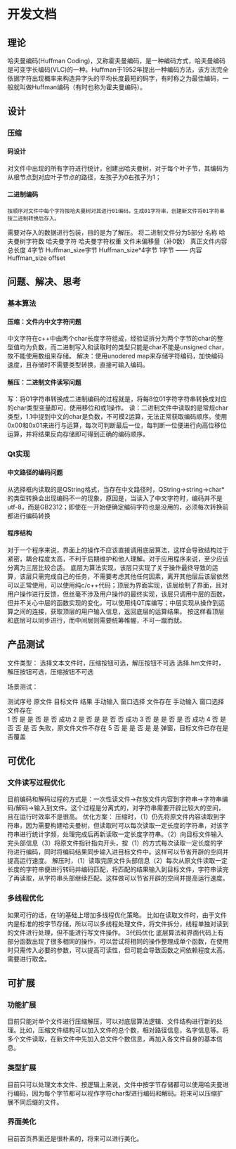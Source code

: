 # 开发文档
## 理论
哈夫曼编码(Huffman Coding)，又称霍夫曼编码，是一种编码方式，哈夫曼编码是可变字长编码(VLC)的一种。Huffman于1952年提出一种编码方法，该方法完全依据字符出现概率来构造异字头的平均长度最短的码字，有时称之为最佳编码，一般就叫做Huffman编码（有时也称为霍夫曼编码）。
## 设计
### 压缩
#### 码设计
对文件中出现的所有字符进行统计，创建出哈夫曼树，对于每个叶子节，其编码为从根节点到对应叶子节点的路径，左孩子为0右孩子为1；
#### 二进制编码
	按顺序对文件中每个字符按哈夫曼树对其进行01编码，生成01字符串，创建新文件将01字符串按二进制转换后存入。
需要对存入的数据进行包装，目的是为了解压。
	将二进制文件分为5部分
名称	哈夫曼树字符数	哈夫曼字符	哈夫曼字符权重	文件末偏移量（补0数）	真正文件内容
总长度	4字节	Huffman_size字节	Huffman_size*4字节	1字节	——
内容	Huffman_size			offset	

## 问题、解决、思考
### 基本算法
#### 压缩：文件内中文字符问题
中文字符在c++中由两个char长度字符组成，经验证拆分为两个字节的char的整型值均为负数，而二进制写入和读取时的类型只能是char不能是unsigned char，故不能使用数组来存储。
解决：使用unodered map来存储字符编码，加快编码速度，且存储时不需要类型转换，直接可输入编码。
#### 解压：二进制文件读写问题
写：将01字符串转换成二进制编码的过程就是，将每8位01字符字符串转换成对应的char类型变量即可，使用移位和或1操作。
读：二进制文件中读取的是常规char类型，1.1中提到中文的char是负数，不可模2运算，无法正常获取编码顺序。使用0x00和0x01来进行与运算，每次可判断最后一位，每判断一位便进行向高位移位运算，并将结果反向存储即可得到正确的编码顺序。
### Qt实现
#### 中文路径的编码问题
从选择框内读取的是QString格式，当存在中文路径时，QString->string->char*的类型转换会出现编码不一的现象，原因是，当读入了中文字符时，编码并不是utf-8，而是GB2312；即使在一开始便确定编码字符也是没用的，必须每次转换前都进行编码转换
 
#### 程序结构
对于一个程序来说，界面上的操作不应该直接调用底层算法，这样会导致结构过于紧密，耦合程度太高，不利于后期维护和他人理解。对于应用程序来说，至少应该分离为三层比较合适。
底层为算法实现，该层只实现了关于操作最终导致的运算，该层只需完成自己的任务，不需要考虑其他任何因素，离开其他层后该层依然可以正常使用，可以使用纯c/c++代码；顶层为界面实现，该层绘制了界面，且对用户操作进行反馈，但丝毫不涉及用户操作的最终实现，该层只调用中层的函数，但并不关心中层的函数实现的变化，可以使用纯QT库编写；中层实现从操作到运算之间的连接，获取顶层的用户输入信息，返回底层的运算结果。
按这样看顶层和底层可以同步进行，而中间层则需要统筹帷幄，不可一蹴而就。
## 产品测试
文件类型：
选择文本文件时，压缩按钮可选，解压按钮不可选
选择.hm文件时，解压按钮可选，压缩按钮不可选

场景测试：

测试序号	原文件	目标文件	结果
	手动输入	窗口选择	文件存在	手动输入	窗口选择	文件存在	
1	否	是	是	否	是	否	成功
2	是	否	是	是	否	否	成功
3	否	是	是	否	是	否	成功
4	否	是	否	否	是	否	失败，原文件文件不存在
5	否	是	是	否	是	是	弹窗，目标文件已存在是否覆盖

## 可优化
### 文件读写过程优化
目前编码和解码过程的方式是：一次性读文件->存放文件内容到字符串->字符串编码/解码->输入到文件。这个过程是分离式的，对字符串需要开辟比较大的空间，且在运行时效率不是很高。
优化方案：
压缩时，（1）仍先将原文件内容读取到字符串，因为需要构建哈夫曼树，但读取时可以每次读取一定长度的字符串，对该字符串进行统计字频，处理完成后再新读取一定长度字符串。（2）向目标文件输入完头部信息（3）将原文件指针指向开头，按（1）的方式每次读取一定长度的字符进行编码，同时将编码结果同步输入进目标文件中。这样可以节省开辟的空间并提高运行速度。
解压时，（1）读取完原文件头部信息（2）每次从原文件读取一定长度的字符串便进行转码并编码匹配，将匹配的结果输入到目标文件，字符串读完了再读取，从字符串头部继续匹配。这样做可以节省开辟的空间并提高运行速度。
### 多线程优化
如果可行的话，在1的基础上增加多线程优化策略。
比如在读取文件时，由于文件内是标准的按字节存储，所以可以多线程处理文件，将文件拆分，线程单独对读到的文件进行处理，但不能进行写文件操作。
3代码优化
底层算法和界面代码上有部分函数出现了很多相同的操作，可以尝试将相同的操作整理成单个函数，在使用时只需传入必要的参数，可以提高可读性，但可能会导致函数之间依赖程度太高。需要进行取舍。


## 可扩展
### 功能扩展
目前只能对单个文件进行压缩解压，可以对底层算法逻辑、文件结构进行新的处理。比如，压缩文件结构可以加入文件的总个数，相对路径信息，名字信息等。将多个文件读取，在新文件中先加入总文件个数信息，再加入各文件自身的基本信息。
### 类型扩展
目前只可以处理文本文件、按逻辑上来说，文件中按字节存储都可以使用哈夫曼进行编码，因为每个字节都可以视作字符char型进行编码和解码。将来可以压缩扩展不同后缀的文件。
### 界面美化
目前首页界面还是很朴素的，将来可以进行美化。
